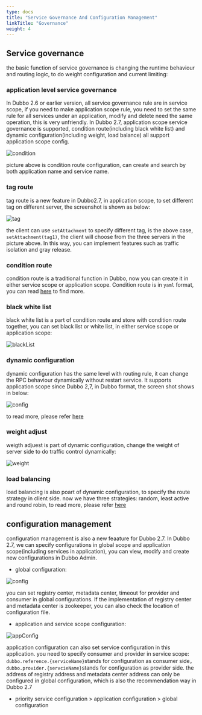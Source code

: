 ```yaml
---
type: docs
title: "Service Governance And Configuration Management"
linkTitle: "Governance"
weight: 4
---
```


## Service governance
the basic function of service governance is changing the runtime behaviour and routing logic, to do weight configuration and current limiting: 

### application level service governance
In Dubbo 2.6 or earlier version, all service governance rule are in service scope, if you need to make application scope rule, you need to set the same rule for all services under an application, modify and delete need the same operation, this is very unfriendly. In Dubbo 2.7, application scope service governance is supported, condition route(including black white list) and dynamic configuration(including weight, load balance) all support application scope config.

![condition](/imgs/blog/admin/conditionRoute.jpg)   

picture above is condition route configuration, can create and search by both application name and service name.

### tag route  
tag route is a new feature in Dubbo2.7, in application scope, to set different tag on different server, the screenshot is shown as below: 

![tag](/imgs/blog/admin/route.jpg)

the client can use `setAttachment` to specify different tag, is the above case, `setAttachment(tag1)`, the client will choose from the three servers in the picture above. In this way, you can implement features such as traffic isolation and gray release. 

### condition route
condition route is a traditional function in Dubbo, now you can create it in either service scope or application scope. Condition route is in `yaml` format, you can read [here](../user/demo/routing-rule.md) to find more.

### black white list
black white list is a part of condition route and store with condition route together, you can set black list or white list, in either service scope or application scope:

![blackList](/imgs/admin/blackList.jpg) 

### dynamic configuration
dynamic configuration has the same level with routing rule, it can change the RPC behaviour dynamically without restart service. It supports application scope since Dubbo 2,7, in Dubbo format, the screen shot shows in below:

![config](/imgs/admin/config.jpg)

to read more, please refer [here](../user/demos/config-rule.md)

### weight adjust  
weigth adjuest is part of dynamic configuration, change the weight of server side to do traffic control dynamically: 

![weight](/imgs/admin/weight.jpg)

### load balancing
load balancing is also poart of dynamic configuration, to specify the route strategy in client side. now we have three strategies: random, least active and round robin, to read more, please refer [here](../../../user/demos/loadbalance)

## configuration management
configuration management is also a new feaature for Dubbo 2.7. In Dubbo 2.7, we can specify configurations in global scope and application scope(including services in application), you can view, modify and create new configurations in Dubbo Admin.
* global configuration: 

![config](/imgs/blog/admin/config.jpg)  

you can set registry center, metadata center, timeout for provider and consumer in global configurations. If the implementation of registry center and metadata center is zookeeper, you can also check the location of configuration file. 
* application and service scope configuration: 

![appConfig](/imgs/blog/admin/appConfig.jpg)  

application configuration can also set service configuration in this application. you need to specify consumer and provider in service scope: `dubbo.reference.{serviceName}`stands for configuration as consumer side，`dubbo.provider.{servcieName}`stands for configuration as provider side. the address of registry address and metadata center address can only be configured in global configuration, which is also the recommendation way in Dubbo 2.7
* priority service configuration > application configuration > global configuration
